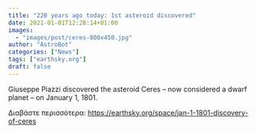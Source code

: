 ```yaml
---
title: "220 years ago today: 1st asteroid discovered"
date: 2021-01-01T12:28:14+01:00
images:
  - "images/post/ceres-800x450.jpg"
author: "AstroBot"
categories: ["News"]
tags: ["earthsky.org"]
draft: false
---
```


Giuseppe Piazzi discovered the asteroid Ceres – now considered a dwarf planet – on January 1, 1801. 

Διαβάστε περισσότερα: https://earthsky.org/space/jan-1-1801-discovery-of-ceres
